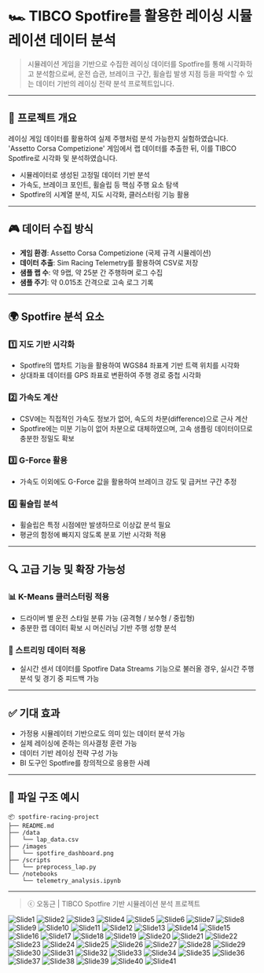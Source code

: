 # 🏎️ TIBCO Spotfire를 활용한 레이싱 시뮬레이션 데이터 분석

> 시뮬레이션 게임을 기반으로 수집한 레이싱 데이터를 Spotfire를 통해 시각화하고 분석함으로써, 운전 습관, 브레이크 구간, 휠슬립 발생 지점 등을 파악할 수 있는 데이터 기반의 레이싱 전략 분석 프로젝트입니다.

---

## 📌 프로젝트 개요

레이싱 게임 데이터를 활용하여 실제 주행처럼 분석 가능한지 실험하였습니다. 'Assetto Corsa Competizione' 게임에서 랩 데이터를 추출한 뒤, 이를 TIBCO Spotfire로 시각화 및 분석하였습니다.

* 시뮬레이터로 생성된 고정밀 데이터 기반 분석
* 가속도, 브레이크 포인트, 휠슬립 등 핵심 주행 요소 탐색
* Spotfire의 시계열 분석, 지도 시각화, 클러스터링 기능 활용

---

## 🎮 데이터 수집 방식

* **게임 환경**: Assetto Corsa Competizione (국제 규격 시뮬레이션)
* **데이터 추출**: Sim Racing Telemetry를 활용하여 CSV로 저장
* **샘플 랩 수**: 약 9랩, 약 25분 간 주행하며 로그 수집
* **샘플 주기**: 약 0.015초 간격으로 고속 로그 기록

---

## 🌍 Spotfire 분석 요소

### 1️⃣ 지도 기반 시각화

* Spotfire의 맵차트 기능을 활용하여 WGS84 좌표계 기반 트랙 위치를 시각화
* 상대좌표 데이터를 GPS 좌표로 변환하여 주행 경로 중첩 시각화

### 2️⃣ 가속도 계산

* CSV에는 직접적인 가속도 정보가 없어, 속도의 차분(difference)으로 근사 계산
* Spotfire에는 미분 기능이 없어 차분으로 대체하였으며, 고속 샘플링 데이터이므로 충분한 정밀도 확보

### 3️⃣ G-Force 활용

* 가속도 이외에도 G-Force 값을 활용하여 브레이크 강도 및 급커브 구간 추정

### 4️⃣ 휠슬립 분석

* 휠슬립은 특정 시점에만 발생하므로 이상값 분석 필요
* 평균의 함정에 빠지지 않도록 분포 기반 시각화 적용

---

## 🔍 고급 기능 및 확장 가능성

### 📊 K-Means 클러스터링 적용

* 드라이버 별 운전 스타일 분류 가능 (공격형 / 보수형 / 중립형)
* 충분한 랩 데이터 확보 시 머신러닝 기반 주행 성향 분석

### 🔄 스트리밍 데이터 적용

* 실시간 센서 데이터를 Spotfire Data Streams 기능으로 불러올 경우,
  실시간 주행 분석 및 경기 중 피드백 가능

---

## ✅ 기대 효과

* 가정용 시뮬레이터 기반으로도 의미 있는 데이터 분석 가능
* 실제 레이싱에 준하는 의사결정 훈련 가능
* 데이터 기반 레이싱 전략 구성 가능
* BI 도구인 Spotfire를 창의적으로 응용한 사례

---

## 📁 파일 구조 예시

```
📦 spotfire-racing-project
├── README.md
├── /data
│   └── lap_data.csv
├── /images
│   └── spotfire_dashboard.png
├── /scripts
│   └── preprocess_lap.py
└── /notebooks
    └── telemetry_analysis.ipynb
```

---

> ⓒ 오동근 | TIBCO Spotfire 기반 시뮬레이션 분석 프로젝트



![Slide1](https://github.com/user-attachments/assets/eda94ca3-b605-47da-8e56-8549c482357b)
![Slide2](https://github.com/user-attachments/assets/27666d3d-9e5a-4c4e-896a-623067184acb)
![Slide3](https://github.com/user-attachments/assets/676323f6-8003-4118-9e10-0be5e5f6b10f)
![Slide4](https://github.com/user-attachments/assets/4bf84a11-c073-404c-a854-524585b15e3f)
![Slide5](https://github.com/user-attachments/assets/a7b0b8bb-a5ad-4394-9245-ffa5e060e251)
![Slide6](https://github.com/user-attachments/assets/780a2486-b919-4354-9137-71aaf3adffb9)
![Slide7](https://github.com/user-attachments/assets/76e6bc56-5c02-4ef7-bb46-5af04c66ea1f)
![Slide8](https://github.com/user-attachments/assets/0fc22183-4938-426c-a822-26f2c710bf98)
![Slide9](https://github.com/user-attachments/assets/a3c7be4d-3fc8-461f-8e1b-2ea9e51386d1)
![Slide10](https://github.com/user-attachments/assets/a8eb0bc4-3a21-4e29-8c01-4a67ed1ce140)
![Slide11](https://github.com/user-attachments/assets/8dee61db-a116-4e70-b0fc-bc15c3d1dd3c)
![Slide12](https://github.com/user-attachments/assets/fd24187e-566a-49c6-88ba-36da2a2c373b)
![Slide13](https://github.com/user-attachments/assets/1349e310-c7f2-4f0c-a529-ed3276b8e4b1)
![Slide14](https://github.com/user-attachments/assets/3ad90347-0291-4035-9686-711dd9bf5632)
![Slide15](https://github.com/user-attachments/assets/54771ca1-33bc-4301-b924-dab5e662026d)
![Slide16](https://github.com/user-attachments/assets/fda7ee71-29bc-4968-85a7-986c3b2eff23)
![Slide17](https://github.com/user-attachments/assets/65637f14-fbe5-4f25-8259-200a4c78a36c)
![Slide18](https://github.com/user-attachments/assets/85db5a2a-a1f7-478f-b221-de54b2b9150b)
![Slide19](https://github.com/user-attachments/assets/3f8c63d7-7087-4c0a-b99f-d4e9cc43b6e8)
![Slide20](https://github.com/user-attachments/assets/6c957d3e-40f4-41fe-959a-301d00e3ac6b)
![Slide21](https://github.com/user-attachments/assets/33cafd5b-a91b-492d-84eb-c3c1f0a57de6)
![Slide22](https://github.com/user-attachments/assets/d5c37577-17f0-486b-9418-63a66243ba32)
![Slide23](https://github.com/user-attachments/assets/3e12fef4-f91a-40e5-a581-db53a00ab887)
![Slide24](https://github.com/user-attachments/assets/349546e8-5edc-4ec7-9657-614f20638796)
![Slide25](https://github.com/user-attachments/assets/d93de448-fb6d-4eb7-85b0-d3ee858612e0)
![Slide26](https://github.com/user-attachments/assets/cac1e698-6355-432d-8cf6-84b9c5f1bcaf)
![Slide27](https://github.com/user-attachments/assets/46d6e9df-de7b-4399-83de-f13962e73b39)
![Slide28](https://github.com/user-attachments/assets/b36f175a-c644-4d84-ab27-f8687a4170cc)
![Slide29](https://github.com/user-attachments/assets/ac653a22-3a4c-4614-a447-9f88b6b56555)
![Slide30](https://github.com/user-attachments/assets/85c1d0a9-1a85-442d-9e46-4977ac0280f3)
![Slide31](https://github.com/user-attachments/assets/4ed0bd63-7b33-4546-adaf-e11893be9820)
![Slide32](https://github.com/user-attachments/assets/4e4a166b-9ede-4acd-a01e-330844cbeec8)
![Slide33](https://github.com/user-attachments/assets/e17f47ec-aaed-4834-b04a-d1646b0d890b)
![Slide34](https://github.com/user-attachments/assets/57d28a1f-2140-4249-9e99-13ce1b24d02d)
![Slide35](https://github.com/user-attachments/assets/2412f0cb-5dc0-4a27-92d3-366d73ee1044)
![Slide36](https://github.com/user-attachments/assets/1f4a1575-8a0a-4f81-8b42-c152c6ed6fc5)
![Slide37](https://github.com/user-attachments/assets/07ed853b-56f6-4437-8b2c-aac2dc600911)
![Slide38](https://github.com/user-attachments/assets/0b9e7381-cb33-450f-8849-a8444e6f6c74)
![Slide39](https://github.com/user-attachments/assets/01462528-66a8-4e45-bcb5-24861a15a5b1)
![Slide40](https://github.com/user-attachments/assets/b6981b0d-157f-4782-806a-532094ec4250)
![Slide41](https://github.com/user-attachments/assets/70d416fd-5d2e-4d60-b7fb-382f4f4e51cd)
